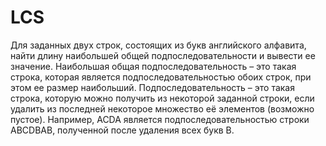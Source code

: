 # LCS
Для заданных двух строк, состоящих из букв английского алфавита, найти длину
наибольшей общей подпоследовательности и вывести ее значение. Наибольшая
общая подпоследовательность – это такая строка, которая является
подпоследовательностью обоих строк, при этом ее размер наибольший.
Подпоследовательность – это такая строка, которую можно получить из некоторой
заданной строки, если удалить из последней некоторое множество её элементов
(возможно пустое). Например, ACDA является подпоследовательностью строки
ABCDBAB, полученной после удаления всех букв B. 

